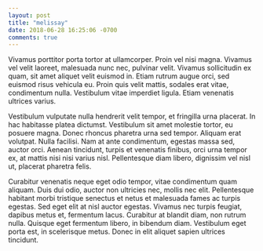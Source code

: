 ```yaml
---
layout: post
title: "melissay"
date: 2018-06-28 16:25:06 -0700
comments: true
---
```


Vivamus porttitor porta tortor at ullamcorper. Proin vel nisi magna. Vivamus vel velit laoreet, malesuada nunc nec, pulvinar velit. Vivamus sollicitudin ex quam, sit amet aliquet velit euismod in. Etiam rutrum augue orci, sed euismod risus vehicula eu. Proin quis velit mattis, sodales erat vitae, condimentum nulla. Vestibulum vitae imperdiet ligula. Etiam venenatis ultrices varius.

Vestibulum vulputate nulla hendrerit velit tempor, et fringilla urna placerat. In hac habitasse platea dictumst. Vestibulum sit amet molestie tortor, eu posuere magna. Donec rhoncus pharetra urna sed tempor. Aliquam erat volutpat. Nulla facilisi. Nam at ante condimentum, egestas massa sed, auctor orci. Aenean tincidunt, turpis et venenatis finibus, orci urna tempor ex, at mattis nisi nisi varius nisl. Pellentesque diam libero, dignissim vel nisl ut, placerat pharetra felis.

Curabitur venenatis neque eget odio tempor, vitae condimentum quam aliquam. Duis dui odio, auctor non ultricies nec, mollis nec elit. Pellentesque habitant morbi tristique senectus et netus et malesuada fames ac turpis egestas. Sed eget elit at nisl auctor egestas. Vivamus nec turpis feugiat, dapibus metus et, fermentum lacus. Curabitur at blandit diam, non rutrum nulla. Quisque eget fermentum libero, in bibendum diam. Vestibulum eget porta est, in scelerisque metus. Donec in elit aliquet sapien ultrices tincidunt.
